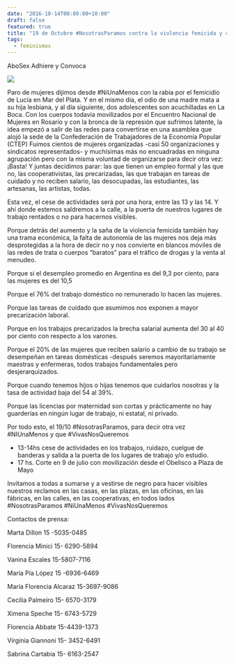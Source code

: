 ```yaml
---
date: "2016-10-14T00:00:00+10:00"
draft: false
featured: true
title: "19 de Octubre #NosotrasParamos contra la violencia femicida y contra la precarización de nuestras vidas"
tags:
  - feminismos
---
```


AboSex Adhiere y Convoca

![](/images/post/20161014.jpg/)

Paro de mujeres dijimos desde #NiUnaMenos con la rabia por el femicidio de Lucía en Mar del Plata. Y en el mismo día, el odio de una madre mata a su hija lesbiana, y al día siguiente, dos adolescentes son acuchilladas en La Boca. Con los cuerpos todavía movilizados por el Encuentro Nacional de Mujeres en Rosario y con la bronca de la represión que sufrimos latente, la idea empezó a salir de las redes para convertirse en una asamblea que alojó la sede de la Confederación de Trabajadores de la Economía Popular (CTEP) Fuimos cientos de mujeres organizadas -casi 50 organizaciones y sindicatos representados- y muchísimas más no encuadradas en ninguna agrupación pero con la misma voluntad de organizarse para decir otra vez: ¡Basta! Y juntas decidimos parar: las que tienen un empleo formal y las que no, las cooperativistas, las precarizadas, las que trabajan en tareas de cuidado y no reciben salario, las desocupadas, las estudiantes, las artesanas, las artistas, todas.

Esta vez, el cese de actividades será por una hora, entre las 13 y las 14. Y ahí donde estemos saldremos a la calle, a la puerta de nuestros lugares de trabajo rentados o no para hacernos visibles.

Porque detrás del aumento y la saña de la violencia femicida también hay una trama económica, la falta de autonomía de las mujeres nos deja más desprotegidas a la hora de decir no y nos convierte en blancos móviles de las redes de trata o cuerpos “baratos” para el tráfico de drogas y la venta al menudeo.

Porque si el desempleo promedio en Argentina es del 9,3 por ciento, para las mujeres es del 10,5

Porque el 76% del trabajo doméstico no remunerado lo hacen las mujeres.

Porque las tareas de cuidado que asumimos nos exponen a mayor precarización laboral.

Porque en los trabajos precarizados la brecha salarial aumenta del 30 al 40 por ciento con respecto a los varones.

Porque el 20% de las mujeres que reciben salario a cambio de su trabajo se desempeñan en tareas domésticas -después seremos mayoritariamente maestras y enfermeras, todos trabajos fundamentales pero desjerarquizados.

Porque cuando tenemos hijos o hijas tenemos que cuidarlos nosotras y la tasa de actividad baja del 54 al 39%.

Porque las licencias por maternidad son cortas y prácticamente no hay guarderías en ningún lugar de trabajo, ni estatal, ni privado.

Por todo esto, el 19/10  #NosotrasParamos, para decir otra vez #NIUnaMenos y que #VivasNosQueremos

- 13-14hs cese de actividades en los trabajos, ruidazo, cuelgue de banderas y salida a la puerta de los lugares de trabajo y/o estudio.
- 17 hs. Corte en 9 de julio con movilización desde el Obelisco a Plaza de Mayo

Invitamos a todas a sumarse y a vestirse de negro para hacer visibles nuestros reclamos en las casas, en las plazas, en las oficinas, en las fábricas, en las calles, en las cooperativas, en todos lados #NosotrasParamos #NiUnaMenos #VivasNosQueremos

 

Contactos de prensa:

Marta Dillon 15 -5035-0485

Florencia Minici 15- 6290-5894

Vanina Escales 15-5807-7116

María Pía López 15 -6936-6469

María Florencia Alcaraz 15-3697-9086

Cecilia Palmeiro 15- 6570-3179

Ximena Speche 15- 6743-5729

Florencia Abbate 15-4439-1373

Virginia Giannoni 15- 3452-6491

Sabrina Cartabia 15- 6163-2547